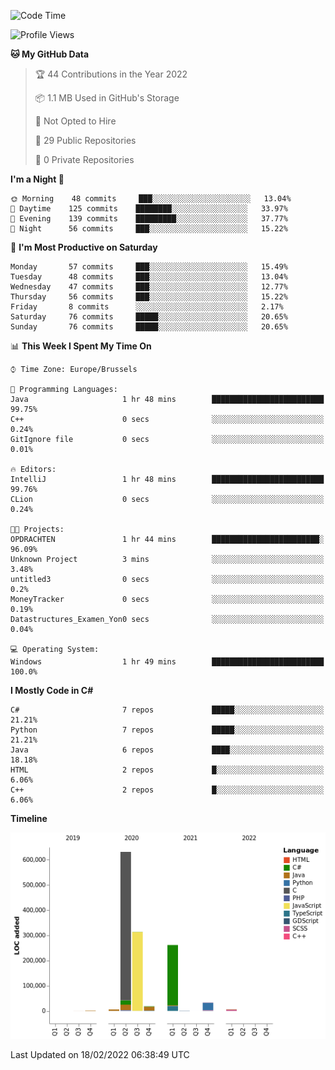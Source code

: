 <!--START_SECTION:waka-->
![Code Time](http://img.shields.io/badge/Code%20Time-134%20hrs%2012%20mins-blue)

![Profile Views](http://img.shields.io/badge/Profile%20Views-1-blue)

**🐱 My GitHub Data** 

> 🏆 44 Contributions in the Year 2022
 > 
> 📦 1.1 MB Used in GitHub's Storage 
 > 
> 🚫 Not Opted to Hire
 > 
> 📜 29 Public Repositories 
 > 
> 🔑 0 Private Repositories  
 > 
**I'm a Night 🦉** 

```text
🌞 Morning    48 commits     ███░░░░░░░░░░░░░░░░░░░░░░   13.04% 
🌆 Daytime    125 commits    ████████░░░░░░░░░░░░░░░░░   33.97% 
🌃 Evening    139 commits    █████████░░░░░░░░░░░░░░░░   37.77% 
🌙 Night      56 commits     ███░░░░░░░░░░░░░░░░░░░░░░   15.22%

```
📅 **I'm Most Productive on Saturday** 

```text
Monday       57 commits     ███░░░░░░░░░░░░░░░░░░░░░░   15.49% 
Tuesday      48 commits     ███░░░░░░░░░░░░░░░░░░░░░░   13.04% 
Wednesday    47 commits     ███░░░░░░░░░░░░░░░░░░░░░░   12.77% 
Thursday     56 commits     ███░░░░░░░░░░░░░░░░░░░░░░   15.22% 
Friday       8 commits      ░░░░░░░░░░░░░░░░░░░░░░░░░   2.17% 
Saturday     76 commits     █████░░░░░░░░░░░░░░░░░░░░   20.65% 
Sunday       76 commits     █████░░░░░░░░░░░░░░░░░░░░   20.65%

```


📊 **This Week I Spent My Time On** 

```text
⌚︎ Time Zone: Europe/Brussels

💬 Programming Languages: 
Java                     1 hr 48 mins        █████████████████████████   99.75% 
C++                      0 secs              ░░░░░░░░░░░░░░░░░░░░░░░░░   0.24% 
GitIgnore file           0 secs              ░░░░░░░░░░░░░░░░░░░░░░░░░   0.01%

🔥 Editors: 
IntelliJ                 1 hr 48 mins        █████████████████████████   99.76% 
CLion                    0 secs              ░░░░░░░░░░░░░░░░░░░░░░░░░   0.24%

🐱‍💻 Projects: 
OPDRACHTEN               1 hr 44 mins        ████████████████████████░   96.09% 
Unknown Project          3 mins              ░░░░░░░░░░░░░░░░░░░░░░░░░   3.48% 
untitled3                0 secs              ░░░░░░░░░░░░░░░░░░░░░░░░░   0.2% 
MoneyTracker             0 secs              ░░░░░░░░░░░░░░░░░░░░░░░░░   0.19% 
Datastructures_Examen_Yon0 secs              ░░░░░░░░░░░░░░░░░░░░░░░░░   0.04%

💻 Operating System: 
Windows                  1 hr 49 mins        █████████████████████████   100.0%

```

**I Mostly Code in C#** 

```text
C#                       7 repos             █████░░░░░░░░░░░░░░░░░░░░   21.21% 
Python                   7 repos             █████░░░░░░░░░░░░░░░░░░░░   21.21% 
Java                     6 repos             ████░░░░░░░░░░░░░░░░░░░░░   18.18% 
HTML                     2 repos             █░░░░░░░░░░░░░░░░░░░░░░░░   6.06% 
C++                      2 repos             █░░░░░░░░░░░░░░░░░░░░░░░░   6.06%

```


**Timeline**

![Chart not found](https://raw.githubusercontent.com/Arafa42/Arafa42/main/charts/bar_graph.png) 


 Last Updated on 18/02/2022 06:38:49 UTC
<!--END_SECTION:waka-->


<!-- 
[![Hits](https://hits.seeyoufarm.com/api/count/incr/badge.svg?url=https%3A%2F%2Fgithub.com%2FArafa42&count_bg=%23455AF3&title_bg=%23262D3B&icon=github.svg&icon_color=%23588EF7&title=visitors&edge_flat=false)](https://hits.seeyoufarm.com)
 -->
